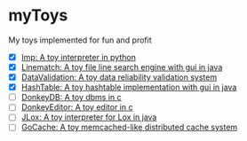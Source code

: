 # myToys

My toys implemented for fun and profit

- [x] [Imp: A toy interpreter in python](./Imp)
- [x] [Linematch: A toy file line search engine with gui in java](./Linematch)
- [x] [DataValidation: A toy data reliability validation system](./DataValidation)
- [x] [HashTable: A toy hashtable implementation with gui in java](./HashTable)
- [ ] [DonkeyDB: A toy dbms in c](./DonkeyDB)
- [ ] [DonkeyEditor: A toy editor in c](./DonkeyEditor)
- [ ] [JLox: A toy interpreter for Lox in java](./jlox)
- [ ] [GoCache: A toy memcached-like distributed cache system](./GoCache)
